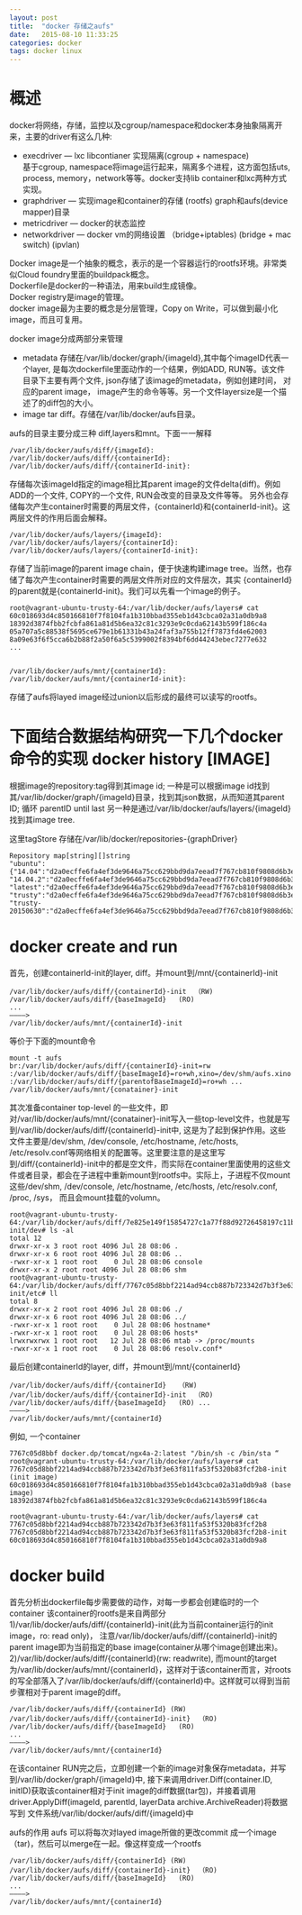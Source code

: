 ```yaml
---
layout: post
title:  "docker 存储之aufs"
date:   2015-08-10 11:33:25
categories: docker 
tags: docker linux
---
```

概述
========
docker将网络，存储，监控以及cgroup/namespace和docker本身抽象隔离开来，主要的driver有这么几种:

*	execdriver  — lxc libcontianer 实现隔离(cgroup + namespace)  
基于cgroup, namespace将image运行起来，隔离多个进程，这方面包括uts, process, memory，network等等。docker支持lib container和lxc两种方式实现。  
*	graphdriver — 实现image和container的存储 (rootfs)   graph和aufs(device mapper)目录  
*	metricdriver — docker的状态监控  
*	networkdriver — docker vm的网络设置  （bridge+iptables) (bridge + mac switch) (ipvlan)  


Docker image是一个抽象的概念，表示的是一个容器运行的rootfs环境。非常类似Cloud foundry里面的buildpack概念。  
Dockerfile是docker的一种语法，用来build生成镜像。  
Docker registry是image的管理。  
docker image最为主要的概念是分层管理，Copy on Write，可以做到最小化image，而且可复用。 

docker image分成两部分来管理

*	metadata 存储在/var/lib/docker/graph/{imageId},其中每个imageID代表一个layer, 是每次dockerfile里面动作的一个结果，例如ADD, RUN等。该文件目录下主要有两个文件, json存储了该image的metadata，例如创建时间， 对应的parent image， image产生的命令等等。另一个文件layersize是一个描述了的diff包的大小。
*	image tar diff。存储在/var/lib/docker/aufs目录。

aufs的目录主要分成三种 diff,layers和mnt。下面一一解释

	/var/lib/docker/aufs/diff/{imageId}:  
	/var/lib/docker/aufs/diff/{containerId}:  
	/var/lib/docker/aufs/diff/{containerId-init}:  
存储每次该imageId指定的image相比其parent image的文件delta(diff)。例如ADD的一个文件, COPY的一个文件, RUN会改变的目录及文件等等。
另外也会存储每次产生container时需要的两层文件，{containerId}和{containerId-init}。这两层文件的作用后面会解释。

	/var/lib/docker/aufs/layers/{imageId}:  
	/var/lib/docker/aufs/layers/{containerId}:  
	/var/lib/docker/aufs/layers/{containerId-init}:  
存储了当前image的parent image chain，便于快速构建image tree。当然，也存储了每次产生container时需要的两层文件所对应的文件层次，其实
{containerId}的parent就是{containerId-init}。我们可以先看一个image的例子。

	root@vagrant-ubuntu-trusty-64:/var/lib/docker/aufs/layers# cat 60c018693d4c850166810f7f8104fa1b310bbad355eb1d43cbca02a31a0db9a8
	18392d3874fbb2fcbfa861a81d5b6ea32c81c3293e9c0cda62143b599f186c4a
	05a707a5c88538f5695ce679e1b61331b43a24faf3a755b12ff7873fd4e62003
	8a09e63f6f5cca6b2b88f2a50f6a5c5399002f8394bf6dd44243ebec7277e632
	...


	/var/lib/docker/aufs/mnt/{containerId}:
	/var/lib/docker/aufs/mnt/{containerId-init}:
存储了aufs将layed image经过union以后形成的最终可以读写的rootfs。


下面结合数据结构研究一下几个docker命令的实现
docker history [IMAGE]
========
根据image的repository:tag得到其image id;
一种是可以根据image id找到其/var/lib/docker/graph/{imageId}目录，找到其json数据，从而知道其parent ID;
循环 parentID until last 
另一种是通过/var/lib/docker/aufs/layers/{imageId}找到其image tree.

这里tagStore 存储在/var/lib/docker/repositories-{graphDriver}

	Repository map[string][]string
	"ubuntu":
	{"14.04":"d2a0ecffe6fa4ef3de9646a75cc629bbd9da7eead7f767cb810f9808d6b3ecb6",
	"14.04.2":"d2a0ecffe6fa4ef3de9646a75cc629bbd9da7eead7f767cb810f9808d6b3ecb6",
	"latest":"d2a0ecffe6fa4ef3de9646a75cc629bbd9da7eead7f767cb810f9808d6b3ecb6",
	"trusty":"d2a0ecffe6fa4ef3de9646a75cc629bbd9da7eead7f767cb810f9808d6b3ecb6",
	"trusty-20150630":"d2a0ecffe6fa4ef3de9646a75cc629bbd9da7eead7f767cb810f9808d6b3ecb6"}

docker create and run
======

首先，创建containerId-init的layer, diff。并mount到/mnt/{containerId}-init

	/var/lib/docker/aufs/diff/{containerId}-init  （RW)
	/var/lib/docker/aufs/diff/{baseImageId}   (RO)
	...
	————>
	/var/lib/docker/aufs/mnt/{containerId}-init

等价于下面的mount命令

	mount -t aufs
	br:/var/lib/docker/aufs/diff/{containerId}-init=rw
	:/var/lib/docker/aufs/diff/{baseImageId}=ro+wh,xino=/dev/shm/aufs.xino
	:/var/lib/docker/aufs/diff/{parentofBaseImageId}=ro+wh ...
	/var/lib/docker/aufs/mnt/{conatainer}-init

其次准备container top-level 的一些文件，即对/var/lib/docker/aufs/mnt/{conatainer}-init写入一些top-level文件，也就是写到/var/lib/docker/aufs/diff/{containerId}-init中, 这是为了起到保护作用。这些文件主要是/dev/shm, /dev/console, /etc/hostname, /etc/hosts, /etc/resolv.conf等网络相关的配置等。这里要注意的是这里写到/diff/{containerId}-init中的都是空文件，而实际在container里面使用的这些文件或者目录，都会在子进程中重新mount到rootfs中。实际上，子进程不仅mount这些/dev/shm, /dev/console, /etc/hostname, /etc/hosts, /etc/resolv.conf, /proc, /sys， 而且会mount挂载的volumn。

	root@vagrant-ubuntu-trusty-64:/var/lib/docker/aufs/diff/7e825e149f15854727c1a77f88d92726458197c11b52d6375664db1e4065e0ae-init/dev# ls -al
	total 12
	drwxr-xr-x 3 root root 4096 Jul 28 08:06 .
	drwxr-xr-x 6 root root 4096 Jul 28 08:06 ..
	-rwxr-xr-x 1 root root    0 Jul 28 08:06 console
	drwxr-xr-x 2 root root 4096 Jul 28 08:06 shm
	root@vagrant-ubuntu-trusty-64:/var/lib/docker/aufs/diff/7767c05d8bbf2214ad94ccb887b723342d7b3f3e63f811fa53f5320b83fcf2b8-init/etc# ll
	total 8
	drwxr-xr-x 2 root root 4096 Jul 28 08:06 ./
	drwxr-xr-x 6 root root 4096 Jul 28 08:06 ../
	-rwxr-xr-x 1 root root    0 Jul 28 08:06 hostname*
	-rwxr-xr-x 1 root root    0 Jul 28 08:06 hosts*
	lrwxrwxrwx 1 root root   12 Jul 28 08:06 mtab -> /proc/mounts
	-rwxr-xr-x 1 root root    0 Jul 28 08:06 resolv.conf*

最后创建containerId的layer, diff，并mount到/mnt/{containerId}

	/var/lib/docker/aufs/diff/{containerId}   （RW)
	/var/lib/docker/aufs/diff/{containerId}-init  （RO)
	/var/lib/docker/aufs/diff/{baseImageId}   (RO) ...
	————>
	/var/lib/docker/aufs/mnt/{containerId}

例如, 一个container

	7767c05d8bbf docker.dp/tomcat/ngx4a-2:latest "/bin/sh -c /bin/sta “
	root@vagrant-ubuntu-trusty-64:/var/lib/docker/aufs/layers# cat 7767c05d8bbf2214ad94ccb887b723342d7b3f3e63f811fa53f5320b83fcf2b8-init (init image)
	60c018693d4c850166810f7f8104fa1b310bbad355eb1d43cbca02a31a0db9a8 (base image)
	18392d3874fbb2fcbfa861a81d5b6ea32c81c3293e9c0cda62143b599f186c4a

	root@vagrant-ubuntu-trusty-64:/var/lib/docker/aufs/layers# cat 7767c05d8bbf2214ad94ccb887b723342d7b3f3e63f811fa53f5320b83fcf2b8
	7767c05d8bbf2214ad94ccb887b723342d7b3f3e63f811fa53f5320b83fcf2b8-init
	60c018693d4c850166810f7f8104fa1b310bbad355eb1d43cbca02a31a0db9a8

docker build
======
首先分析出dockerfile每步需要做的动作，对每一步都会创建临时的一个container
该container的rootfs是来自两部分  
1)/var/lib/docker/aufs/diff/{containerId}-init(此为当前container运行的init image，ro: read only)，
注意/var/lib/docker/aufs/diff/{containerId}-init的parent image即为当前指定的base image(container从哪个image创建出来)。   
2)/var/lib/docker/aufs/diff/{containerId}(rw: readwrite), 而mount的target为/var/lib/docker/aufs/mnt/{containerId}，这样对于该container而言，对roots的写全部落入了/var/lib/docker/aufs/diff/{containerId}中。这样就可以得到当前步骤相对于parent image的diff。

	/var/lib/docker/aufs/diff/{containerId} (RW)
	/var/lib/docker/aufs/diff/{containerId}-init}  （RO)
	/var/lib/docker/aufs/diff/{baseImageId}   (RO)
	...
	————>
	/var/lib/docker/aufs/mnt/{containerId}

在该container RUN完之后，立即创建一个新的image对象保存metadata，并写到/var/lib/docker/graph/{imageId}中,
接下来调用driver.Diff(container.ID, initID)获取该container相对于init image的diff数据(tar包)，并接着调用
driver.ApplyDiff(imageId, parentId, layerData archive.ArchiveReader)将数据写到 文件系统/var/lib/docker/aufs/diff/{imageId}中


aufs的作用
aufs 可以将每次对layed image所做的更改commit 成一个image（tar)，然后可以merge在一起。像这样变成一个rootfs
	
	/var/lib/docker/aufs/diff/{containerId} (RW)
	/var/lib/docker/aufs/diff/{containerId}-init}  （RO)
	/var/lib/docker/aufs/diff/{baseImageId}   (RO)
	...
	————>
	/var/lib/docker/aufs/mnt/{containerId}


